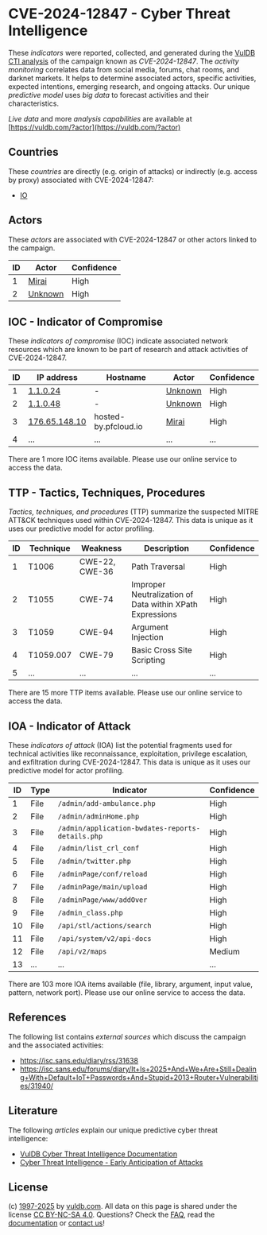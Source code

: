 # CVE-2024-12847 - Cyber Threat Intelligence

These _indicators_ were reported, collected, and generated during the [VulDB CTI analysis](https://vuldb.com/?kb.cti) of the campaign known as _CVE-2024-12847_. The _activity monitoring_ correlates data from social media, forums, chat rooms, and darknet markets. It helps to determine associated actors, specific activities, expected intentions, emerging research, and ongoing attacks. Our unique _predictive model_ uses _big data_ to forecast activities and their characteristics.

_Live data_ and more _analysis capabilities_ are available at [https://vuldb.com/?actor](https://vuldb.com/?actor)

## Countries

These _countries_ are directly (e.g. origin of attacks) or indirectly (e.g. access by proxy) associated with CVE-2024-12847:

* [IO](https://vuldb.com/?country.io)

## Actors

These _actors_ are associated with CVE-2024-12847 or other actors linked to the campaign.

ID | Actor | Confidence
-- | ----- | ----------
1 | [Mirai](https://vuldb.com/?actor.mirai) | High
2 | [Unknown](https://vuldb.com/?actor.unknown) | High

## IOC - Indicator of Compromise

These _indicators of compromise_ (IOC) indicate associated network resources which are known to be part of research and attack activities of CVE-2024-12847.

ID | IP address | Hostname | Actor | Confidence
-- | ---------- | -------- | ----- | ----------
1 | [1.1.0.24](https://vuldb.com/?ip.1.1.0.24) | - | [Unknown](https://vuldb.com/?actor.unknown) | High
2 | [1.1.0.48](https://vuldb.com/?ip.1.1.0.48) | - | [Unknown](https://vuldb.com/?actor.unknown) | High
3 | [176.65.148.10](https://vuldb.com/?ip.176.65.148.10) | hosted-by.pfcloud.io | [Mirai](https://vuldb.com/?actor.mirai) | High
4 | ... | ... | ... | ...

There are 1 more IOC items available. Please use our online service to access the data.

## TTP - Tactics, Techniques, Procedures

_Tactics, techniques, and procedures_ (TTP) summarize the suspected MITRE ATT&CK techniques used within CVE-2024-12847. This data is unique as it uses our predictive model for actor profiling.

ID | Technique | Weakness | Description | Confidence
-- | --------- | -------- | ----------- | ----------
1 | T1006 | CWE-22, CWE-36 | Path Traversal | High
2 | T1055 | CWE-74 | Improper Neutralization of Data within XPath Expressions | High
3 | T1059 | CWE-94 | Argument Injection | High
4 | T1059.007 | CWE-79 | Basic Cross Site Scripting | High
5 | ... | ... | ... | ...

There are 15 more TTP items available. Please use our online service to access the data.

## IOA - Indicator of Attack

These _indicators of attack_ (IOA) list the potential fragments used for technical activities like reconnaissance, exploitation, privilege escalation, and exfiltration during CVE-2024-12847. This data is unique as it uses our predictive model for actor profiling.

ID | Type | Indicator | Confidence
-- | ---- | --------- | ----------
1 | File | `/admin/add-ambulance.php` | High
2 | File | `/admin/adminHome.php` | High
3 | File | `/admin/application-bwdates-reports-details.php` | High
4 | File | `/admin/list_crl_conf` | High
5 | File | `/admin/twitter.php` | High
6 | File | `/adminPage/conf/reload` | High
7 | File | `/adminPage/main/upload` | High
8 | File | `/adminPage/www/addOver` | High
9 | File | `/admin_class.php` | High
10 | File | `/api/stl/actions/search` | High
11 | File | `/api/system/v2/api-docs` | High
12 | File | `/api/v2/maps` | Medium
13 | ... | ... | ...

There are 103 more IOA items available (file, library, argument, input value, pattern, network port). Please use our online service to access the data.

## References

The following list contains _external sources_ which discuss the campaign and the associated activities:

* https://isc.sans.edu/diary/rss/31638
* https://isc.sans.edu/forums/diary/It+Is+2025+And+We+Are+Still+Dealing+With+Default+IoT+Passwords+And+Stupid+2013+Router+Vulnerabilities/31940/

## Literature

The following _articles_ explain our unique predictive cyber threat intelligence:

* [VulDB Cyber Threat Intelligence Documentation](https://vuldb.com/?kb.cti)
* [Cyber Threat Intelligence - Early Anticipation of Attacks](https://www.scip.ch/en/?labs.20201022)

## License

(c) [1997-2025](https://vuldb.com/?kb.changelog) by [vuldb.com](https://vuldb.com/?kb.about). All data on this page is shared under the license [CC BY-NC-SA 4.0](https://creativecommons.org/licenses/by-nc-sa/4.0/). Questions? Check the [FAQ](https://vuldb.com/?kb.faq), read the [documentation](https://vuldb.com/?kb) or [contact us](https://vuldb.com/?contact)!
